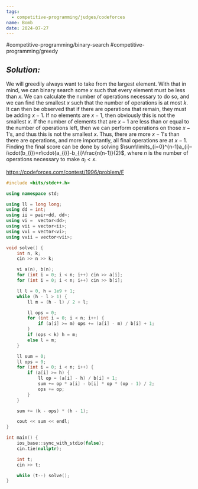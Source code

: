 ```yaml
---
tags:
  - competitive-programming/judges/codeforces
name: Bomb
date: 2024-07-27
---
```

#competitive-programming/binary-search #competitive-programming/greedy 
## _Solution:_
We will greedily always want to take from the largest element. With that in mind, we can binary search some $x$ such that every element must be less than $x$. We can calculate the number of operations necessary to do so, and we can find the smallest $x$ such that the number of operations is at most $k$. It can then be observed that if there are operations that remain, they must be adding $x-1$. If no elements are $x-1$, then obviously this is not the smallest $x$. If the number of elements that are $x-1$ are less than or equal to the number of operations left, then we can perform operations on those $x-1$'s, and thus this is not the smallest $x$. Thus, there are more $x-1$'s than there are operations, and more importantly, all final operations are at $x-1$. Finding the final score can be done by solving $\sum\limits_{i=0}^{n-1}a_{i}-i\cdot(b_{i})=n\cdot{a_{i}}-b_{i}\frac{n(n-1)}{2}$, where $n$ is the number of operations necessary to make $a_i<x$.

https://codeforces.com/contest/1996/problem/F
```cpp
#include <bits/stdc++.h>

using namespace std;

using ll = long long;
using dd = int;
using ii = pair<dd, dd>;
using vi =  vector<dd>;
using vii = vector<ii>;
using vvi = vector<vi>;
using vvii = vector<vii>;

void solve() {
    int n, k;
    cin >> n >> k;

    vi a(n), b(n);
    for (int i = 0; i < n; i++) cin >> a[i];
    for (int i = 0; i < n; i++) cin >> b[i];

    ll l = 0, h = 1e9 + 1;
    while (h - l > 1) {
        ll m = (h - l) / 2 + l;

        ll ops = 0;
        for (int i = 0; i < n; i++) {
            if (a[i] >= m) ops += (a[i] - m) / b[i] + 1;
        }
        if (ops < k) h = m;
        else l = m;
    }

    ll sum = 0;
    ll ops = 0;
    for (int i = 0; i < n; i++) {
        if (a[i] >= h) {
            ll op = (a[i] - h) / b[i] + 1;
            sum += op * a[i] - b[i] * op * (op - 1) / 2;
            ops += op;
        }
    }

    sum += (k - ops) * (h - 1);

    cout << sum << endl;
}

int main() {
    ios_base::sync_with_stdio(false);
    cin.tie(nullptr);

    int t;
    cin >> t;

    while (t--) solve();
}
```